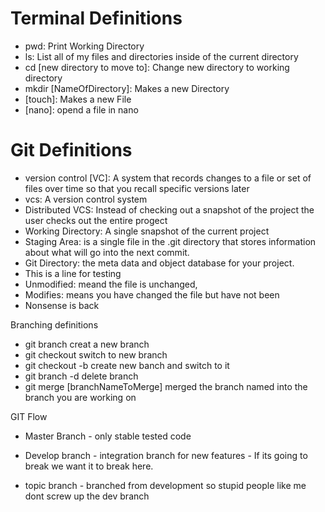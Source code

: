 # Terminal Definitions
- pwd: Print Working Directory
- ls: List all of my files and directories inside of the current directory
- cd [new directory to move to]: Change new directory to working directory
- mkdir [NameOfDirectory]: Makes a new Directory
- [touch]: Makes a new File
- [nano]: opend a file in nano

# Git Definitions 
- version control [VC]: A system that records changes to a file or set of files over time so that you recall specific versions later
- vcs: A version control system 
- Distributed VCS: Instead of checking out a snapshot of the project the user checks out the entire progect
- Working Directory: A single snapshot of the current project
- Staging Area: is a single file in the .git directory that stores information about what will go into the next commit.
- Git Directory: the meta data and object database for your project.
- This is a line for testing
- Unmodified: meand the file is unchanged,
- Modifies: means you have changed the file but have not been   
- Nonsense is back


Branching definitions
- git branch <branchname> creat a new branch
- git checkout <branchname> switch to new branch
- git checkout -b<branchname> create new banch and switch to it
- git branch -d<branchname> delete branch
- git merge [branchNameToMerge] merged the branch named into the branch you are working on

GIT Flow 
- Master Branch - only stable tested code

- Develop branch - integration branch for new features - If its going to break we want it to break here.  

- topic branch - branched from development so stupid people like me dont screw up the dev branch
